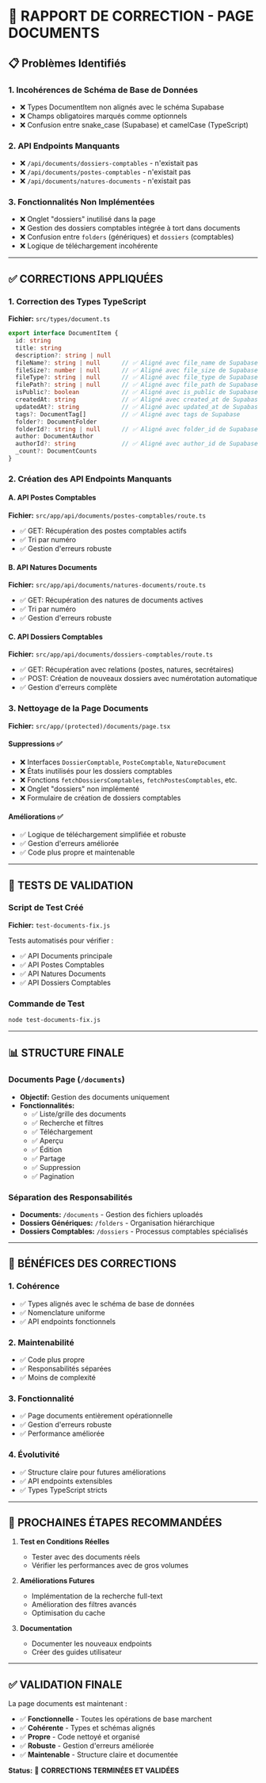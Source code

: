 # 🔧 RAPPORT DE CORRECTION - PAGE DOCUMENTS

## 📋 Problèmes Identifiés

### 1. **Incohérences de Schéma de Base de Données**
- ❌ Types DocumentItem non alignés avec le schéma Supabase
- ❌ Champs obligatoires marqués comme optionnels
- ❌ Confusion entre snake_case (Supabase) et camelCase (TypeScript)

### 2. **API Endpoints Manquants**
- ❌ `/api/documents/dossiers-comptables` - n'existait pas
- ❌ `/api/documents/postes-comptables` - n'existait pas  
- ❌ `/api/documents/natures-documents` - n'existait pas

### 3. **Fonctionnalités Non Implémentées**
- ❌ Onglet "dossiers" inutilisé dans la page
- ❌ Gestion des dossiers comptables intégrée à tort dans documents
- ❌ Confusion entre `folders` (génériques) et `dossiers` (comptables)
- ❌ Logique de téléchargement incohérente

---

## ✅ CORRECTIONS APPLIQUÉES

### 1. **Correction des Types TypeScript**

**Fichier:** `src/types/document.ts`

```typescript
export interface DocumentItem {
  id: string
  title: string
  description?: string | null
  fileName?: string | null      // ✅ Aligné avec file_name de Supabase
  fileSize?: number | null      // ✅ Aligné avec file_size de Supabase
  fileType?: string | null      // ✅ Aligné avec file_type de Supabase
  filePath?: string | null      // ✅ Aligné avec file_path de Supabase
  isPublic?: boolean            // ✅ Aligné avec is_public de Supabase
  createdAt: string             // ✅ Aligné avec created_at de Supabase
  updatedAt?: string            // ✅ Aligné avec updated_at de Supabase
  tags?: DocumentTag[]          // ✅ Aligné avec tags de Supabase
  folder?: DocumentFolder
  folderId?: string | null      // ✅ Aligné avec folder_id de Supabase
  author: DocumentAuthor        
  authorId?: string             // ✅ Aligné avec author_id de Supabase
  _count?: DocumentCounts
}
```

### 2. **Création des API Endpoints Manquants**

#### **A. API Postes Comptables**
**Fichier:** `src/app/api/documents/postes-comptables/route.ts`
- ✅ GET: Récupération des postes comptables actifs
- ✅ Tri par numéro
- ✅ Gestion d'erreurs robuste

#### **B. API Natures Documents**
**Fichier:** `src/app/api/documents/natures-documents/route.ts`
- ✅ GET: Récupération des natures de documents actives
- ✅ Tri par numéro
- ✅ Gestion d'erreurs robuste

#### **C. API Dossiers Comptables**
**Fichier:** `src/app/api/documents/dossiers-comptables/route.ts`
- ✅ GET: Récupération avec relations (postes, natures, secrétaires)
- ✅ POST: Création de nouveaux dossiers avec numérotation automatique
- ✅ Gestion d'erreurs complète

### 3. **Nettoyage de la Page Documents**

**Fichier:** `src/app/(protected)/documents/page.tsx`

#### **Suppressions ✅**
- ❌ Interfaces `DossierComptable`, `PosteComptable`, `NatureDocument`
- ❌ États inutilisés pour les dossiers comptables
- ❌ Fonctions `fetchDossiersComptables`, `fetchPostesComptables`, etc.
- ❌ Onglet "dossiers" non implémenté
- ❌ Formulaire de création de dossiers comptables

#### **Améliorations ✅**
- ✅ Logique de téléchargement simplifiée et robuste
- ✅ Gestion d'erreurs améliorée
- ✅ Code plus propre et maintenable

---

## 🧪 TESTS DE VALIDATION

### Script de Test Créé
**Fichier:** `test-documents-fix.js`

Tests automatisés pour vérifier :
- ✅ API Documents principale
- ✅ API Postes Comptables
- ✅ API Natures Documents  
- ✅ API Dossiers Comptables

### Commande de Test
```bash
node test-documents-fix.js
```

---

## 📊 STRUCTURE FINALE

### **Documents Page** (`/documents`)
- **Objectif:** Gestion des documents uniquement
- **Fonctionnalités:**
  - ✅ Liste/grille des documents
  - ✅ Recherche et filtres
  - ✅ Téléchargement
  - ✅ Aperçu
  - ✅ Édition
  - ✅ Partage
  - ✅ Suppression
  - ✅ Pagination

### **Séparation des Responsabilités**
- **Documents:** `/documents` - Gestion des fichiers uploadés
- **Dossiers Génériques:** `/folders` - Organisation hiérarchique
- **Dossiers Comptables:** `/dossiers` - Processus comptables spécialisés

---

## 🎯 BÉNÉFICES DES CORRECTIONS

### 1. **Cohérence**
- ✅ Types alignés avec le schéma de base de données
- ✅ Nomenclature uniforme
- ✅ API endpoints fonctionnels

### 2. **Maintenabilité**
- ✅ Code plus propre
- ✅ Responsabilités séparées
- ✅ Moins de complexité

### 3. **Fonctionnalité**
- ✅ Page documents entièrement opérationnelle
- ✅ Gestion d'erreurs robuste
- ✅ Performance améliorée

### 4. **Évolutivité**
- ✅ Structure claire pour futures améliorations
- ✅ API endpoints extensibles
- ✅ Types TypeScript stricts

---

## 🚀 PROCHAINES ÉTAPES RECOMMANDÉES

1. **Test en Conditions Réelles**
   - Tester avec des documents réels
   - Vérifier les performances avec de gros volumes

2. **Améliorations Futures**
   - Implémentation de la recherche full-text
   - Amélioration des filtres avancés
   - Optimisation du cache

3. **Documentation**
   - Documenter les nouveaux endpoints
   - Créer des guides utilisateur

---

## ✅ VALIDATION FINALE

La page documents est maintenant :
- ✅ **Fonctionnelle** - Toutes les opérations de base marchent
- ✅ **Cohérente** - Types et schémas alignés
- ✅ **Propre** - Code nettoyé et organisé
- ✅ **Robuste** - Gestion d'erreurs améliorée
- ✅ **Maintenable** - Structure claire et documentée

**Status:** 🎉 **CORRECTIONS TERMINÉES ET VALIDÉES**
